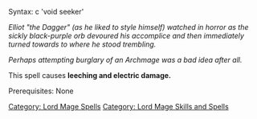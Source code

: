 Syntax: c 'void seeker' <target>

*Elliot "the Dagger" (as he liked to style himself) watched in horror as
the sickly black-purple orb devoured his accomplice and then immediately
turned towards to where he stood trembling.*

*Perhaps attempting burglary of an Archmage was a bad idea after all.*

This spell causes **leeching and electric damage.**

Prerequisites: None

[Category: Lord Mage Spells](Category:_Lord_Mage_Spells "wikilink")
[Category: Lord Mage Skills and
Spells](Category:_Lord_Mage_Skills_and_Spells "wikilink")
